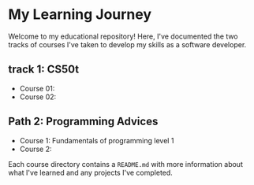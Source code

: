 # My Learning Journey

Welcome to my educational repository! Here, I've documented the two tracks of courses I've taken to develop my skills as a software developer.

## track 1: CS50t
- Course 01: 
- Course 02: 

## Path 2: Programming Advices
- Course 1: Fundamentals of programming level 1
- Course 2: 

Each course directory contains a `README.md` with more information about what I've learned and any projects I've completed.
